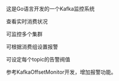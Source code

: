 

这是Go语言开发的一个Kafka监控系统

查看实时消费状况

可监控多个集群


可根据消费组设置报警

可设定每个topic的告警阀值


参考KafkaOffsetMonitor开发，增加报警功能。